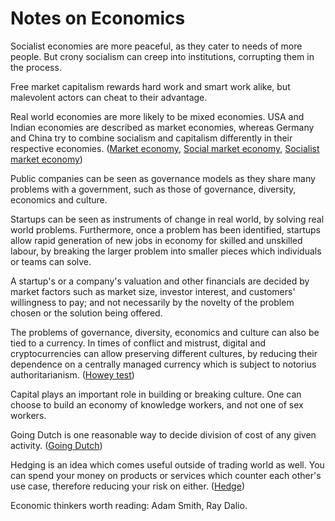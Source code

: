 # Notes on Economics

Socialist economies are more peaceful, as they cater to needs of more people.
But crony socialism can creep into institutions, corrupting them in the
process.

Free market capitalism rewards hard work and smart work alike, but malevolent
actors can cheat to their advantage.

Real world economies are more likely to be mixed economies. USA and Indian
economies are described as market economies, whereas Germany and China try to
combine socialism and capitalism differently in their respective economies.
([Market economy](https://en.wikipedia.org/wiki/Market_economy),
[Social market economy](https://en.wikipedia.org/wiki/Social_market_economy),
[Socialist market economy](https://en.wikipedia.org/wiki/Socialist_market_economy))

Public companies can be seen as governance models as they share many problems
with a government, such as those of governance, diversity, economics and
culture.

Startups can be seen as instruments of change in real world, by solving real
world problems. Furthermore, once a problem has been identified, startups allow
rapid generation of new jobs in economy for skilled and unskilled labour, by
breaking the larger problem into smaller pieces which individuals or teams can
solve.

A startup's or a company's valuation and other financials are decided by market
factors such as market size, investor interest, and customers' willingness to
pay; and not necessarily by the novelty of the problem chosen or the solution
being offered.

The problems of governance, diversity, economics and culture can also be tied
to a currency. In times of conflict and mistrust, digital and cryptocurrencies
can allow preserving different cultures, by reducing their dependence on a
centrally managed currency which is subject to notorius authoritarianism.
([Howey test](https://www.investopedia.com/terms/h/howey-test.asp))

Capital plays an important role in building or breaking culture. One can
choose to build an economy of knowledge workers, and not one of sex workers.

Going Dutch is one reasonable way to decide division of cost of any given
activity. ([Going Dutch](https://en.wikipedia.org/wiki/Going_Dutch))

Hedging is an idea which comes useful outside of trading world as well. You
can spend your money on products or services which counter each other's use
case, therefore reducing your risk on either.
([Hedge](https://www.investopedia.com/terms/h/hedge.asp))

Economic thinkers worth reading: Adam Smith, Ray Dalio.
